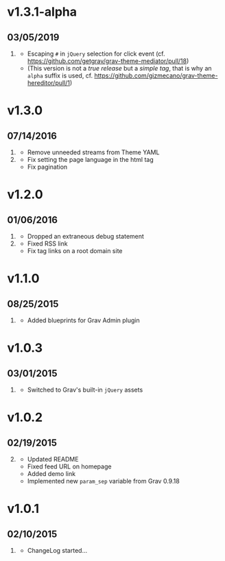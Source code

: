 # v1.3.1-alpha
## 03/05/2019

1. [](#bugfix)
    * Escaping `#` in `jQuery` selection for click event (cf. https://github.com/getgrav/grav-theme-mediator/pull/18)
    * (This version is not a _true release_ but a _simple tag_, that is why an `alpha` suffix is used, cf. https://github.com/gizmecano/grav-theme-hereditor/pull/1)

# v1.3.0
## 07/14/2016

1. [](#improved)
    * Remove unneeded streams from Theme YAML
1. [](#bugfix)
    * Fix setting the page language in the html tag
    * Fix pagination

# v1.2.0
## 01/06/2016

1. [](#improved)
    * Dropped an extraneous debug statement
1. [](#bugfix)
	* Fixed RSS link
	* Fix tag links on a root domain site

# v1.1.0
## 08/25/2015

1. [](#improved)
    * Added blueprints for Grav Admin plugin

# v1.0.3
## 03/01/2015

1. [](#improved)
    * Switched to Grav's built-in `jQuery` assets

# v1.0.2
## 02/19/2015

2. [](#improved)
	* Updated README
	* Fixed feed URL on homepage
	* Added demo link
    * Implemented new `param_sep` variable from Grav 0.9.18

# v1.0.1
## 02/10/2015

1. [](#new)
    * ChangeLog started...

